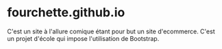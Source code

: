 # fourchette.github.io

C'est un site à l'allure comique étant pour but un site d'ecommerce. C'est un projet d'école qui impose l'utilisation de Bootstrap.
